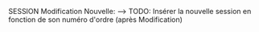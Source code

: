 SESSION
Modification Nouvelle:
--> TODO: Insérer la nouvelle session en fonction de son numéro d'ordre (après Modification)
